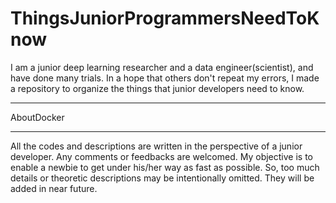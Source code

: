# ThingsJuniorProgrammersNeedToKnow
I am a junior deep learning researcher and a data engineer(scientist), and have done many trials. In a hope that others don't repeat my errors, I made a repository to organize the things that junior developers need to know.

---
AboutDocker

---
All the codes and descriptions are written in the perspective of a junior developer.
Any comments or feedbacks are welcomed.
My objective is to enable a newbie to get under his/her way as fast as possible.
So, too much details or theoretic descriptions may be intentionally omitted.
They will be added in near future.
